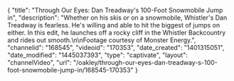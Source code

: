 {
    "title": "Through Our Eyes: Dan Treadway's 100-Foot Snowmobile Jump in",
    "description": "Whether on his skis or on a snowmobile, Whistler's Dan Treadway is fearless. He's willing and able to hit the biggest of jumps on either. In this edit, he launches off a rocky cliff in the Whistler Backcountry and rides out smooth.\n\nFootage courtesy of Monster Energy.",
    "channelid": "168545",
    "videoid": "170353",
    "date_created": "1401315051",
    "date_modified": "1445037393",
    "type": "captivate",
    "layout": "channelVideo",
    "url": "\/oakley\/through-our-eyes-dan-treadway-s-100-foot-snowmobile-jump-in\/168545-170353"
}